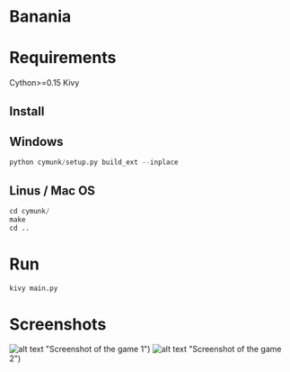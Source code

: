 # Banania

Requirements
======

Cython>=0.15
Kivy


## Install

Windows
------
```python
python cymunk/setup.py build_ext --inplace
```

Linus / Mac OS
------
```python
cd cymunk/
make
cd ..
```

Run 
======
```python
kivy main.py
```

Screenshots
======
![alt text](img/screenshots/screenshot001.png) "Screenshot of the game 1")
![alt text](img/screenshots/screenshot002.png) "Screenshot of the game 2")

